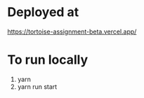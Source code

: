# Deployed at
https://tortoise-assignment-beta.vercel.app/

# To run locally
1. yarn 
2. yarn run start
